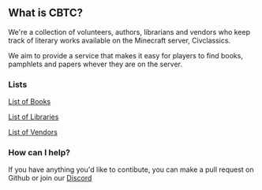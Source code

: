 ## What is CBTC?

We're a collection of volunteers, authors, librarians and vendors who keep track of literary works available on the Minecraft server, Civclassics.

We aim to provide a service that makes it easy for players to find books, pamphlets and papers whever they are on the server.

### Lists

[List of Books](/books.md)

[List of Libraries](/libraries.md)

[List of Vendors](/vendors.md)

### How can I help?

If you have anything you'd like to contibute, you can make a pull request on Github or join our [Discord](https://discord.gg/TSUCbmj)
